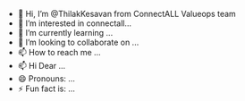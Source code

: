 - 👋 Hi, I’m @ThilakKesavan from ConnectALL Valueops team
- 👀 I’m interested in connectall...
- 🌱 I’m currently learning ...
- 💞️ I’m looking to collaborate on ...
- 📫 How to reach me ...
- 📫 Hi Dear ...
- 😄 Pronouns: ...
- ⚡ Fun fact is: ...

<!---
ThilakConnectALL/ThilakConnectALL is a ✨ special ✨ repository because its `README.md` (this file) appears on your GitHub profile.
You can click the Preview link to take a look at your changes.
--->
